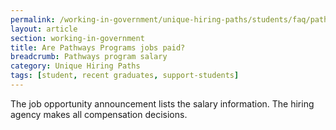 ```yaml
---
permalink: /working-in-government/unique-hiring-paths/students/faq/pathways-program-salary
layout: article
section: working-in-government
title: Are Pathways Programs jobs paid?
breadcrumb: Pathways program salary
category: Unique Hiring Paths
tags: [student, recent graduates, support-students]
---
```


The job opportunity announcement lists the salary information. The hiring agency makes all compensation decisions.
